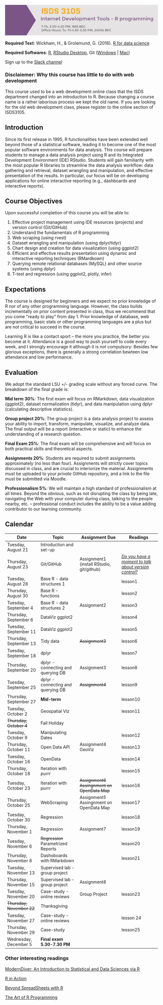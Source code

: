 ![](pics/header.png)

**Required Text**:	Wickham, H., & Grolemund, G. (2016). [R for data science](http://r4ds.had.co.nz/)

**Required Softwares**:	[R](https://cran.r-project.org/mirrors.html), [RStudio Desktop](https://www.rstudio.com/products/rstudio/download), Git ([Windows](https://gitforwindows.org/) | [Mac](https://git-scm.com/))


Sign up to the [Slack channel](https://join.slack.com/t/isds3105-fall2018/shared_invite/enQtNDE5MzgyMjc3MTIyLTMzMWMxNWQzMjFhYWFiNGIzYjFjOTUzYWEzZjc0ZjU4MTY5NDc5YzkwY2M5N2EzZDE5MjZhZjBhMzZmZDc5ODk)


### Disclaiemer: Why this course has little to do with web development

This course used to be a web development online class that the ISDS department changed into an introduction to R. Because changing a course name is a rather laborious process we kept the old name. If you are looking for the old web development class, please register to the online section of ISDS3105.

## Introduction

Since its first release in 1995, R functionalities have been extended well beyond those of a statistical software, leading it to become one of the most popular software environments for data analysis. This course will prepare students to manage a data analysis project using R and its Integrated Development Environment (IDE) RStudio. Students will gain familiarity with the most popular R libraries to streamline the data analysis workflow: data gathering and retrieval, dataset wrangling and manipulation, and effective presentation of the results. In particular, our focus will be on developing applications for online interactive reporting (e.g., dashboards and interactive reports).


## Course Objectives

Upon successful completion of this course you will be able to:

1.	Effective project management using IDE resources (projects) and version control (Git/GitHub)
2.	Understand the fundamentals of R programming
3.	Web scraping (using rvest)
4.	Dataset wrangling and manipulation (using dplyr/tidyr)
5.	Chart design and creation for data visualization (using ggplot2)
6.	Efficient and effective results presentation using dynamic and interactive reporting techniques (RMardkown)
7.	Querying remote relational databases (MySQL) and other source systems (using dplyr)
8.	T-test and regression (using ggplot2, plotly, infer)

## Expectations

The course is designed for beginners and we expect no prior knowledge of R nor of any other programming language. However, the class builds incrementally on prior content presented in class, thus we recommend that you come "ready to play" from day 1. Prior knowledge of database, web programming, basic stats or other programming languages are a plus but are not critical to succeed in the course. 

Learning R is like a contact sport – the more you practice, the better you become at it. Attendance is a good way to push yourself to code every week, and I strongly encourage it although it is not compulsory: Besides few glorious exceptions, there is generally a strong correlation bewteen low attendance and low performance.

## Evaluation

We adopt the standard LSU +/- grading scale without any forced curve. The breakdown of the final grade is:

**Mid term 30%**: The first exam will focus on RMarkdown, data visualization (ggplot2), dataset normalization (tidyr), and data manipulation using dplyr (calculating descriptive statistics).

**Group project 20%**: The group project is a data analysis project to assess your ability to import, transform, manipulate, visualize, and analyze data. The final output will be a report (interactive or static) to enhance the understanding of a research question.

**Final Exam 25%**: The final exam will be comprehensive and will focus on both practical skills and theoretical aspects.

**Assignments 20%**: Students are required to submit assignments approximately (no less than four). Assignments will strictly cover topics discussed in class, and are crucial to interiorize the material. Assignments must be uploaded to your *private* GitHub repository, and a link to the file must be submitted via Moodle.

**Professionalism 5%**: We will maintain a high standard of professionalism at all times. Beyond the obvious, such as not disrupting the class by being late, navigating the Web with your computer during class, talking to the people nearby, etc. – professional conduct includes the ability to be a value adding contributor to our learning community. 

## Calendar 

| Date                    | Topic         | Assignment Due | Readings |
|-------------------------|---------------|----------------|----------|
| Tuesday, August 21       | Introduction and set-up    |   |  |
| Thursday, August 23     | Git/GitHub  |   Assignment1 (install RStudio, git/github)  | [*Do you have a moment to talk about version control?*](https://moodle3.lsu.edu/pluginfile.php/1643503/mod_resource/content/1/about_version_control.pdf)|
| Tuesday, August 28      | Base  R - data structures 1  |              |    lesson1     
| Thursday, August 30     |  Base R - functions             |  | lesson2            
| Tuesday, September 4    |  Base  R - data structures 2  |    Assignment2        | lesson3
| Thursday, September 6    | DataViz ggplot2     |                       | lesson4
| Tuesday, September 11   | DataViz ggplot2     |                       | lesson5         
| Thursday, September 13  | Tidy data           | ~~Assignment3~~           | lesson6
| Tuesday, September 18   | dplyr               |                       | lesson7 
| Thursday, September 20  | dplyr - connecting and querying DB     |  Assignment3   | lesson8
| Tuesday, September 25   | dplyr - connecting and querying DB |  ~~Assignment4~~ | lesson9 
| Thursday, September 27  | **Mid-term**              |                     | lesson10
| Tuesday, October 2      | Geospatial Viz      |                       | lesson11 
| ~~Thursday, October 4~~     | Fall Holiday| |    |
| Tuesday, October 9       | Manipulating Dates  |                       |  lesson12
| Thursday, October 11    | Open Data API       |   Assignment4 GeoViz                   | lesson13
| Tuesday, October 16      | OpenData    |                              | lesson14
| Thursday, October 18  | Iteration with purrr                |         | lesson15
| Tuesday, October 23   | Iteration with purrr        |    ~~Assignment6 Assingnment on OpenData Map~~            | lesson16   
| Thursday, October 25  | WebScraping        | Assignment5 Assingnment on OpenData Map  | lesson17  
| Tuesday, October 30   | Regression              |                | lesson18   
| Thursday, November 1  | Regression              | Assignment7               | lesson19  
| Tuesday, November 6   | ~~Regression~~  Parametrized Reports        |          | lesson20   
| Thursday, November 8  | Dashoboards with RMarkdown    |                | lesson21  
| Tuesday, November 13  | Supervised lab - group project |      |                           |
| Thursday, November 15 | Supervised lab - group project        |    Assignment8            |    
| Tuesday, November 20  |   Case-study - online reviews     | Group Project       | lesson23     
| ~~Thursday, November 22~~   | Thanksgiving |                | 
| Tuesday, November 27     | Case-study - online reviews       |                     | lesson 24
| Thursday, November 29   | Case-study                        |                     | lesson25
| Wednesday, December 5| **Final exam 5.30-7.30 PM** | | |


### Other interesting readings

[ModernDiver: An Introduction to Statistical and Data Sciences via R](https://ismayc.github.io/moderndiver-book/)

[R in Action](https://www.manning.com/books/r-in-action-second-edition)

[Beyond SpreadSheets with R](https://www.manning.com/books/beyond-spreadsheets-with-r)

[The Art of R Programming](http://diytranscriptomics.com/Reading/files/The%20Art%20of%20R%20Programming.pdf)








